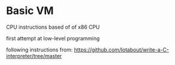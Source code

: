 # Basic VM

CPU instructions based of of x86 CPU

first attempt at low-level programming

following instructions from:
<https://github.com/lotabout/write-a-C-interpreter/tree/master>
